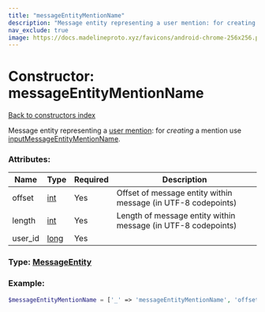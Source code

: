 ```yaml
---
title: "messageEntityMentionName"
description: "Message entity representing a user mention: for creating a mention use inputMessageEntityMentionName."
nav_exclude: true
image: https://docs.madelineproto.xyz/favicons/android-chrome-256x256.png
---
```

# Constructor: messageEntityMentionName  
[Back to constructors index](/API_docs/constructors/index.html)



Message entity representing a [user mention](https://core.telegram.org/api/mentions): for *creating* a mention use [inputMessageEntityMentionName](../constructors/inputMessageEntityMentionName.html).

### Attributes:

| Name     |    Type       | Required | Description |
|----------|---------------|----------|-------------|
|offset|[int](/API_docs/types/int.html) | Yes|Offset of message entity within message (in UTF-8 codepoints)|
|length|[int](/API_docs/types/int.html) | Yes|Length of message entity within message (in UTF-8 codepoints)|
|user\_id|[long](/API_docs/types/long.html) | Yes|



### Type: [MessageEntity](/API_docs/types/MessageEntity.html)


### Example:

```php
$messageEntityMentionName = ['_' => 'messageEntityMentionName', 'offset' => int, 'length' => int, 'user_id' => long];
```  
